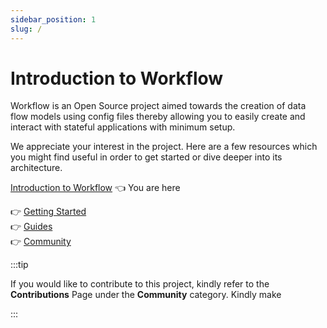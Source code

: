 ```yaml
---
sidebar_position: 1
slug: /
---
```


# Introduction to Workflow

Workflow is an Open Source project aimed towards the creation of data flow models using config files thereby allowing you to easily create and interact with stateful applications with minimum setup.

We appreciate your interest in the project. Here are a few resources which you might find useful in order to get started or dive deeper into its architecture.

[Introduction to Workflow](/) 👈 You are here

👉󠀠󠀠󠀠 󠀠󠀠󠀠󠀠󠀠[Getting Started](/category/getting-started) <br/>
👉 [Guides](/category/guides) <br/>
👉 [Community](/category/community)

:::tip

If you would like to contribute to this project, kindly refer to the **Contributions** Page under the **Community** category. Kindly make 

:::
